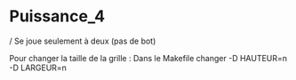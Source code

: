# Puissance_4
/ Se joue seulement à deux (pas de bot)

Pour changer la taille de la grille :
  Dans le Makefile changer -D HAUTEUR=n -D LARGEUR=n

